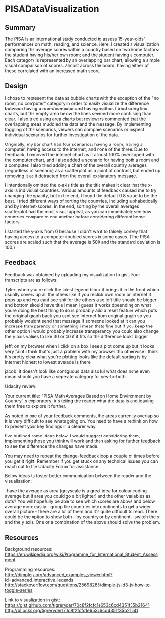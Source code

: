 # PISADataVisualization

## Summary

The PISA is an international study conducted to assess 15-year-olds' performances on math, reading, and science. Here, I created a visualization comparing the average scores within a country based on two home factors: the student having his/her own room; and the student having a computer. Each category is represented by an overlapping bar chart, allowing a simple visual comparison of scores. Almost across the board, having either of these correlated with an increased math score.

## Design

I chose to represent the data as bubble charts with the exception of the "no room, no computer" category in order to easily visualize the difference between having a room/computer and having neither. I tried using line charts, but the empty area below the lines seemed more confusing than clear. I also tried using area charts but reviewers commented that the overlapping areas muddled the data and the message. By implementing toggling of the scenarios, viewers can compare scenarios or inspect individual scenarios for further investigation of the data.

Originally, my bar chart had four scenarios: having a room, having a computer, having access to the internet, and none of the three. Due to feedback, I removed the internet chart as it almost 100% overlapped with the computer chart, and I also added a scenario for having both a room and a computer. I also tried adding a chart of the overall country averages (regardless of scenario) as a scatterplot as a point of contrast, but ended up removing it as it detracted from the overall explanatory message.

I intentionally omitted the x-axis title as the title makes it clear that the x-axis is individual countries. Various amounts of feedback caused me to try changing the opacity, but in the end, I found the default 0.8 value to be the best. I tried different ways of sorting the countries, including alphabetically and by internet-scores. In the end, sorting by the overall averages scatterplot had the most visual appeal, as you can immediately see how countries compare to one another before considering different home factors.

I started the y-axis from 0 because I didn't want to falsely convey that having access to a computer doubled scores in some cases. (The PISA scores are scaled such that the average is 500 and the standard deviation is 100.)

## Feedback

Feedback was obtained by uploading my visualization to gist. Four transcripts are as follows:

Tyler:
when you re click the latest legend block it brings it in the front
which usually covers up all the others
like if you reclick own room or internet it pops up and you cant see shit for the others
also left title should be bigger and bottom should have title
i mean i guess it works dpeending on what youre doing
the best thing to do is probably add a reset feature
which puts the original graph back
you cant see internet from original graph so you probably wouldnt send that message if someone looked at it
can you increase transparency or something
i mean thats fine but if you keep the other option i would probably increase transperancy
you could also change the y axis values to like 30 or 40 if it fits so the difference looks bigger

jeff:
on my browser when i click on a box i see a plot come up but it looks very faint
i think that's just a problem with my browser tho
otherwise i think it's pretty clear what you're plotting
looks like the default sorting is by internet highest to lowest average
is there

jacob:
it doesn't look like contiguous data
also lul what does none even mean
should you have a seperate category for yes-to-both


Udacity review:

Your current title: "PISA Math Averages Based on Home Environment by Country" s exploratory. It's telling the reader what the data is and leaving them free to explore it further.

As noted in one of your feedback comments, the areas currently overlap so it is very difficult to see whats going on. You need to have a rethink on how to present your key findings in a clearer way.

I've outlined some ideas below. I would suggest considering them, implementing those you think will work and then asking for further feedback to see the difference the changes have made.

You may need to repeat the change-feedback loop a couple of times before you get it right. Remember if you get stuck on any technical issues you can reach out to the Udacity Forum for assistance.

Below ideas to foster better communication between the reader and the visualisation:

-have the average as area (greyscale is a great idea for colour coding average but if area you could go a bit lighter) and the other variables as dots? You will hopefully be able to see which scores are above and below average more easily.
-group the countries into continents to get a wider overall picture - there are a lot of them and it's quite difficult to read. There could be the option to show both - by country or by continent.
-switch the x and the y axis.
One or a combination of the above should solve the problem.

## Resources

Background resources:
https://en.wikipedia.org/wiki/Programme_for_International_Student_Assessment

Programming resources:
http://dimplejs.org/advanced_examples_viewer.html?id=advanced_interactive_legends
http://stackoverflow.com/questions/25698268/dimple-js-d3-js-how-to-toggle-series

Link to visualization in gist:
https://gist.github.com/tigreryder/70c8f2fcfc1e653c6cd4351f35b21641
http://bl.ocks.org/tigreryder/70c8f2fcfc1e653c6cd4351f35b21641
